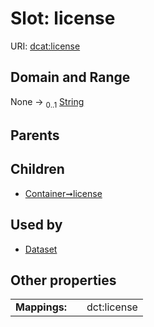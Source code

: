
# Slot: license



URI: [dcat:license](http://www.w3.org/ns/dcat#license)


## Domain and Range

None &#8594;  <sub>0..1</sub> [String](types/String.md)

## Parents


## Children

 *  [Container➞license](Container_license.md)

## Used by

 * [Dataset](Dataset.md)

## Other properties

|  |  |  |
| --- | --- | --- |
| **Mappings:** | | dct:license |